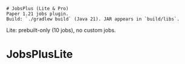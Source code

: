     # JobsPlus (Lite & Pro)
    Paper 1.21 jobs plugin.
    Build: `./gradlew build` (Java 21). JAR appears in `build/libs`.

Lite: prebuilt-only (10 jobs), no custom jobs.
# JobsPlusLite
